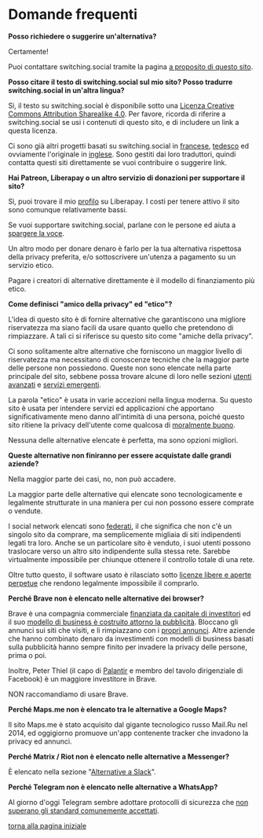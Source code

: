 # Domande frequenti

**Posso richiedere o suggerire un'alternativa?**

Certamente!

Puoi contattare switching.social tramite la pagina [a proposito di questo sito](a-proposito).

**Posso citare il testo di switching.social sul mio sito? Posso tradurre switching.social 
in un'altra lingua?**

Sì, il testo su switching.social è disponibile sotto una [Licenza Creative 
Commons Attribution Sharealike 4.0](https://creativecommons.org/licenses/by-sa/4.0/). 
Per favore, ricorda di riferire a switching.social se usi i contenuti di questo sito, 
e di includere un link a questa licenza. 

Ci sono già altri progetti basati su switching.social in 
[francese](https://switching.geber.ga/), 
[tedesco](https://switchingsocial.de/) ed ovviamente l'originale in 
[inglese](https://switching.social/). 
Sono gestiti dai loro traduttori, quindi contatta questi siti direttamente se vuoi 
contribuire o suggerire link. 

**Hai Patreon, Liberapay o un altro servizio di donazioni per supportare il sito?**

Sì, puoi trovare il mio [profilo](https://liberapay.com/visika/donate) su Liberapay. 
I costi per tenere attivo il sito sono comunque relativamente bassi. 

Se vuoi supportare switching.social, parlane con le persone ed aiuta a 
[spargere la voce](https://switching.social/spread-the-word/). 

Un altro modo per donare denaro è farlo per la tua alternativa rispettosa della privacy 
preferita, e/o sottoscrivere un'utenza a pagamento su un servizio etico. 

Pagare i creatori di alternative direttamente è il modello di finanziamento più etico. 

**Come definisci "amico della privacy" ed "etico"?**

L'idea di questo sito è di fornire alternative che garantiscono una migliore riservatezza 
ma siano facili da usare quanto quello che pretendono di rimpiazzare. A tali ci si 
riferisce su questo sito come "amiche della privacy". 

Ci sono solitamente altre alternative che forniscono un maggior livello di riservatezza 
ma necessitano di conoscenze tecniche che la maggior parte delle persone non possiedono. 
Queste non sono elencate nella parte principale del sito, sebbene possa trovare alcune di 
loro nelle sezioni [utenti avanzati](utenti-avanzati) e [servizi emergenti](servizi-emergenti). 

La parola "etico" è usata in varie accezioni nella lingua moderna. Su questo sito è usata 
per intendere servizi ed applicazioni che apportano significativamente meno danno 
all'intimità di una persona, poiché questo sito ritiene la privacy dell'utente come 
qualcosa di [moralmente buono](http://www.treccani.it/vocabolario/etica/). 

Nessuna delle alternative elencate è perfetta, ma sono opzioni migliori. 

**Queste alternative non finiranno per essere acquistate dalle grandi aziende?**

Nella maggior parte dei casi, no, non può accadere. 

La maggior parte delle alternative qui elencate sono tecnologicamente e legalmente 
strutturate in una maniera per cui non possono essere comprate o vendute. 

I social network elencati sono [federati](https://switching.social/federated-sites/), 
il che significa che non c'è un singolo sito da comprare, ma semplicemente migliaia di 
siti indipendenti legati tra loro. Anche se un particolare sito è venduto, i suoi utenti 
possono traslocare verso un altro sito indipendente sulla stessa rete. Sarebbe virtualmente 
impossibile per chiunque ottenere il controllo totale di una rete. 

Oltre tutto questo, il software usato è rilasciato sotto [licenze libere e aperte perpetue](https://switching.social/what-is-open-source-software/) 
che rendono legalmente impossibile il comprarlo. 

**Perché Brave non è elencato nelle alternative dei browser?**

Brave è una compagnia commerciale [finanziata da capitale di investitori](https://www.cnet.com/news/new-funds-help-browser-maker-brave-try-ridding-the-web-of-nasty-ads/) 
ed il suo [modello di business è costruito attorno la pubblicità](https://www.computerworld.com/article/3292619/web-browsers/the-brave-browser-basics-what-it-does-how-it-differs-from-rivals.html). 
Bloccano gli annunci sui siti che visiti, e li rimpiazzano con i [propri annunci](https://web.archive.org/web/20181129191231/https://basicattentiontoken.org/). 
Altre aziende che hanno combinato denaro da investimenti con modelli di business basati 
sulla pubblicità hanno sempre finito per invadere la privacy delle persone, prima o poi. 

Inoltre, Peter Thiel (il capo di [Palantir](https://www.bloomberg.com/features/2018-palantir-peter-thiel/) 
e membro del tavolo dirigenziale di Facebook) è un maggiore investitore in Brave. 

NON raccomandiamo di usare Brave. 

**Perché Maps.me non è elencato tra le alternative a Google Maps?**

Il sito Maps.me è stato acquisito dal gigante tecnologico russo Mail.Ru nel 2014, 
ed oggigiorno promuove un'app contenente tracker che invadono la privacy ed annunci. 

**Perché Matrix / Riot non è elencato nelle alternative a Messenger?**

È elencato nella sezione "[Alternative a Slack](slack)". 

**Perché Telegram non è elencato nelle alternative a WhatsApp?**

Al giorno d'oggi Telegram sembre adottare protocolli di sicurezza che 
[non superano gli standard comunemente accettati](https://security.stackexchange.com/questions/49782/is-telegram-secure). 


[torna alla pagina iniziale](index)
